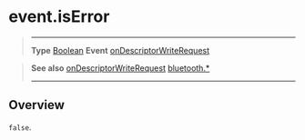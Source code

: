 # event.isError

> --------------------- ------------------------------------------------------------------------------------------
> __Type__              [Boolean](https://docs.coronalabs.com/api/type/Boolean.html)
> __Event__             [onDescriptorWriteRequest](/plugin/bluetooth/type/Server/event/onDescriptorWriteRequest/)


> __See also__          [onDescriptorWriteRequest](/plugin/bluetooth/type/Server/event/onDescriptorWriteRequest/)
>						[bluetooth.*](/plugin/bluetooth/)
> --------------------- ------------------------------------------------------------------------------------------

## Overview

`false`.